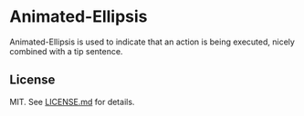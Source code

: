 # Animated-Ellipsis #

Animated-Ellipsis is used to indicate that an action is being executed, nicely combined with a tip sentence.

## License ##

MIT. See [LICENSE.md](http://github.com/szchenghuang/animated-ellipsis/blob/master/LICENSE.md) for details.
